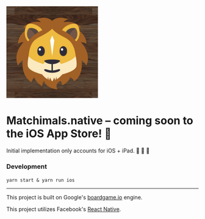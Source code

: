 <img src="./assets/app-icons/Icon-App-1024x1024.png" alt="Matchimals logo" width="240" />

# Matchimals.native – coming soon to the iOS App Store! 📲

Initial implementation only accounts for iOS + iPad. 🚧 🚧 🚧

### Development

`yarn start & yarn run ios`

---

This project is built on Google's [boardgame.io](https://github.com/google/boardgame.io) engine.

This project utilizes Facebook's [React Native](https://facebook.github.io/react-native/).
